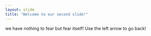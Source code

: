 ```yaml
---
layout: slide
title: "Welcome to our second slide!"
---
```

we have nothing to fear but fear itself!
Use the left arrow to go back!
